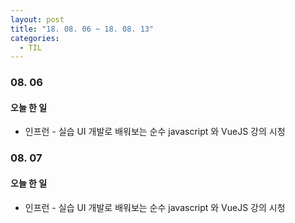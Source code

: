```yaml
---
layout: post
title: "18. 08. 06 ~ 18. 08. 13"
categories:
  - TIL
---
```


### 08. 06
#### 오늘 한 일
- 인프런 - 실습 UI 개발로 배워보는 순수 javascript 와 VueJS 강의 시청

### 08. 07
#### 오늘 한 일
- 인프런 - 실습 UI 개발로 배워보는 순수 javascript 와 VueJS 강의 시청
